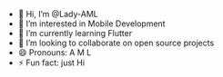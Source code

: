 - 👋 Hi, I’m @Lady-AML
- 👀 I’m interested in Mobile Development
- 🌱 I’m currently learning Flutter 
- 💞️ I’m looking to collaborate on open source projects
- 😄 Pronouns: A M L
- ⚡ Fun fact: just Hi

<!---
Lady-AML/Lady-AML is a ✨ special ✨ repository because its `README.md` (this file) appears on your GitHub profile.
You can click the Preview link to take a look at your changes.
--->
